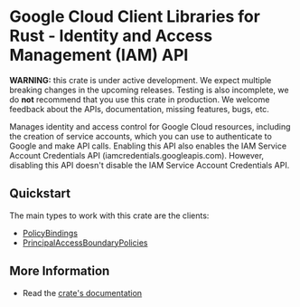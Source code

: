 # Google Cloud Client Libraries for Rust - Identity and Access Management (IAM) API

<!-- Code generated by sidekick. DO NOT EDIT. -->

**WARNING:** this crate is under active development. We expect multiple breaking
changes in the upcoming releases. Testing is also incomplete, we do **not**
recommend that you use this crate in production. We welcome feedback about the
APIs, documentation, missing features, bugs, etc.

Manages identity and access control for Google Cloud resources, including
the creation of service accounts, which you can use to authenticate to
Google and make API calls. Enabling this API also enables the IAM Service
Account Credentials API (iamcredentials.googleapis.com). However,
disabling this API doesn't disable the IAM Service Account Credentials
API.

## Quickstart

The main types to work with this crate are the clients:

* [PolicyBindings](https://docs.rs/google-cloud-iam-v3/latest/google_cloud_iam_v3/client/struct.PolicyBindings.html)
* [PrincipalAccessBoundaryPolicies](https://docs.rs/google-cloud-iam-v3/latest/google_cloud_iam_v3/client/struct.PrincipalAccessBoundaryPolicies.html)

## More Information

* Read the [crate's documentation](https://docs.rs/google-cloud-iam-v3/latest/google-cloud-iam-v3)
